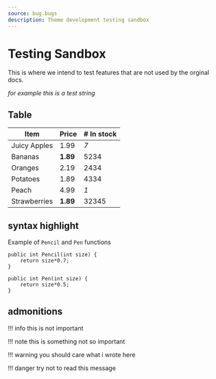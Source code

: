```yaml
---
source: bug.bugs
description: Theme development testing sandbox 
---
```



# Testing Sandbox
This is where we intend to test features that are not used by the orginal docs.

*for example this is a test string*

## Table
| Item         | Price     | # In stock |
|--------------|-----------|------------|
| Juicy Apples | 1.99      | *7*        |
| Bananas      | **1.89**  | 5234       |
| Oranges      | 2.19      | 2434       |
| Potatoes     | 1.89      | 4334       |
| Peach        | 4.99      | *1*        |
| Strawberries | **1.89**  | 32345      |

## syntax highlight

Example of `Pencil` and `Pen` functions
```
public int Pencil(int size) {
    return size*0.7;
}

public int Pen(int size) {
    return size*0.5;
}
```
## admonitions

!!! info
    this is not important

!!! note
    this is something not so important 

!!! warning
    you should care what i wrote here

!!! danger
    try not to read this message

